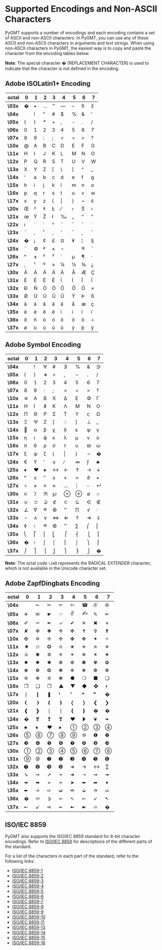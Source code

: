# Supported Encodings and Non-ASCII Characters

PyGMT supports a number of encodings and each encoding contains a set of ASCII and
non-ASCII characters. In PyGMT, you can use any of these ASCII and non-ASCII characters
in arguments and text strings. When using non-ASCII characters in PyGMT, the easiest way
is to copy and paste the character from the encoding tables below.

**Note**: The special character &#xfffd; (REPLACEMENT CHARACTER) is used to indicate
that the character is not defined in the encoding.

## Adobe ISOLatin1+ Encoding

| octal | 0 | 1 | 2 | 3 | 4 | 5 | 6 | 7 |
|---|---|---|---|---|---|---|---|---|
| **\03x** | &#xfffd; | &#x2022; | &#x2026; | &#x2122; | &#x2014; | &#x2013; | &#xfb01; | &#x017e; |
| **\04x** | &#x0020; | &#x0021; | &#x0022; | &#x0023; | &#x0024; | &#x0025; | &#x0026; | &#x2019; |
| **\05x** | &#x0028; | &#x0029; | &#x002a; | &#x002b; | &#x002c; | &#x002d; | &#x002e; | &#x002f; |
| **\06x** | &#x0030; | &#x0031; | &#x0032; | &#x0033; | &#x0034; | &#x0035; | &#x0036; | &#x0037; |
| **\07x** | &#x0038; | &#x0039; | &#x003a; | &#x003b; | &#x003c; | &#x003d; | &#x003e; | &#x003f; |
| **\10x** | &#x0040; | &#x0041; | &#x0042; | &#x0043; | &#x0044; | &#x0045; | &#x0046; | &#x0047; |
| **\11x** | &#x0048; | &#x0049; | &#x004a; | &#x004b; | &#x004c; | &#x004d; | &#x004e; | &#x004f; |
| **\12x** | &#x0050; | &#x0051; | &#x0052; | &#x0053; | &#x0054; | &#x0055; | &#x0056; | &#x0057; |
| **\13x** | &#x0058; | &#x0059; | &#x005a; | &#x005b; | &#x005c; | &#x005d; | &#x005e; | &#x005f; |
| **\14x** | &#x2018; | &#x0061; | &#x0062; | &#x0063; | &#x0064; | &#x0065; | &#x0066; | &#x0067; |
| **\15x** | &#x0068; | &#x0069; | &#x006a; | &#x006b; | &#x006c; | &#x006d; | &#x006e; | &#x006f; |
| **\16x** | &#x0070; | &#x0071; | &#x0072; | &#x0073; | &#x0074; | &#x0075; | &#x0076; | &#x0077; |
| **\17x** | &#x0078; | &#x0079; | &#x007a; | &#x007b; | &#x007c; | &#x007d; | &#x007e; | &#x0161; |
| **\20x** | &#x0152; | &#x2020; | &#x2021; | &#x0141; | &#x2044; | &#x2039; | &#x0160; | &#x203a; |
| **\21x** | &#x0153; | &#x0178; | &#x017d; | &#x0142; | &#x2030; | &#x201e; | &#x201c; | &#x201d; |
| **\22x** | &#x0131; | &#x0060; | &#x00b4; | &#x005e; | &#x02dc; | &#x00af; | &#x02d8; | &#x02d9; |
| **\23x** | &#x00a8; | &#x201a; | &#x02da; | &#x00b8; | &#x0027; | &#x02dd; | &#x02db; | &#x02c7; |
| **\24x** | &#xfffd; | &#x00a1; | &#x00a2; | &#x00a3; | &#x00a4; | &#x00a5; | &#x00a6; | &#x00a7; |
| **\25x** | &#x00a8; | &#x00a9; | &#x00aa; | &#x00ab; | &#x00ac; | &#x00ad; | &#x00ae; | &#x00af; |
| **\26x** | &#x00b0; | &#x00b1; | &#x00b2; | &#x00b3; | &#x00b4; | &#x00b5; | &#x00b6; | &#x00b7; |
| **\27x** | &#x00b8; | &#x00b9; | &#x00ba; | &#x00bb; | &#x00bc; | &#x00bd; | &#x00be; | &#x00bf; |
| **\30x** | &#x00c0; | &#x00c1; | &#x00c2; | &#x00c3; | &#x00c4; | &#x00c5; | &#x00c6; | &#x00c7; |
| **\31x** | &#x00c8; | &#x00c9; | &#x00ca; | &#x00cb; | &#x00cc; | &#x00cd; | &#x00ce; | &#x00cf; |
| **\32x** | &#x00d0; | &#x00d1; | &#x00d2; | &#x00d3; | &#x00d4; | &#x00d5; | &#x00d6; | &#x00d7; |
| **\33x** | &#x00d8; | &#x00d9; | &#x00da; | &#x00db; | &#x00dc; | &#x00dd; | &#x00de; | &#x00df; |
| **\34x** | &#x00e0; | &#x00e1; | &#x00e2; | &#x00e3; | &#x00e4; | &#x00e5; | &#x00e6; | &#x00e7; |
| **\35x** | &#x00e8; | &#x00e9; | &#x00ea; | &#x00eb; | &#x00ec; | &#x00ed; | &#x00ee; | &#x00ef; |
| **\36x** | &#x00f0; | &#x00f1; | &#x00f2; | &#x00f3; | &#x00f4; | &#x00f5; | &#x00f6; | &#x00f7; |
| **\37x** | &#x00f8; | &#x00f9; | &#x00fa; | &#x00fb; | &#x00fc; | &#x00fd; | &#x00fe; | &#x00ff; |

## Adobe Symbol Encoding

| octal | 0 | 1 | 2 | 3 | 4 | 5 | 6 | 7 |
|---|---|---|---|---|---|---|---|---|
| **\04x** | &#x0020; | &#x0021; | &#x2200; | &#x0023; | &#x2203; | &#x0025; | &#x0026; | &#x220b; |
| **\05x** | &#x0028; | &#x0029; | &#x2217; | &#x002b; | &#x002c; | &#x2212; | &#x002e; | &#x002f; |
| **\06x** | &#x0030; | &#x0031; | &#x0032; | &#x0033; | &#x0034; | &#x0035; | &#x0036; | &#x0037; |
| **\07x** | &#x0038; | &#x0039; | &#x003a; | &#x003b; | &#x003c; | &#x003d; | &#x003e; | &#x003f; |
| **\10x** | &#x2245; | &#x0391; | &#x0392; | &#x03a7; | &#x2206; | &#x0395; | &#x03a6; | &#x0393; |
| **\11x** | &#x0397; | &#x0399; | &#x03d1; | &#x039a; | &#x039b; | &#x039c; | &#x039d; | &#x039f; |
| **\12x** | &#x03a0; | &#x0398; | &#x03a1; | &#x03a3; | &#x03a4; | &#x03a5; | &#x03c2; | &#x2126; |
| **\13x** | &#x039e; | &#x03a8; | &#x0396; | &#x005b; | &#x2234; | &#x005d; | &#x22a5; | &#x005f; |
| **\14x** | &#xf8e5; | &#x03b1; | &#x03b2; | &#x03c7; | &#x03b4; | &#x03b5; | &#x03c6; | &#x03b3; |
| **\15x** | &#x03b7; | &#x03b9; | &#x03d5; | &#x03ba; | &#x03bb; | &#x03bc; | &#x03bd; | &#x03bf; |
| **\16x** | &#x03c0; | &#x03b8; | &#x03c1; | &#x03c3; | &#x03c4; | &#x03c5; | &#x03d6; | &#x03c9; |
| **\17x** | &#x03be; | &#x03c8; | &#x03b6; | &#x007b; | &#x007c; | &#x007d; | &#x223c; | &#xfffd; |
| **\24x** | &#x20ac; | &#x03d2; | &#x2032; | &#x2264; | &#x2215; | &#x221e; | &#x0192; | &#x2663; |
| **\25x** | &#x2666; | &#x2665; | &#x2660; | &#x2194; | &#x2190; | &#x2191; | &#x2192; | &#x2193; |
| **\26x** | &#x00b0; | &#x00b1; | &#x2033; | &#x2265; | &#x00d7; | &#x221d; | &#x2202; | &#x2022; |
| **\27x** | &#x00f7; | &#x2260; | &#x2261; | &#x2248; | &#x2026; | &#x23d0; | &#x23af; | &#x21b5; |
| **\30x** | &#x2135; | &#x2111; | &#x211c; | &#x2118; | &#x2297; | &#x2295; | &#x2205; | &#x2229; |
| **\31x** | &#x222a; | &#x2283; | &#x2287; | &#x2284; | &#x2282; | &#x2286; | &#x2208; | &#x2209; |
| **\32x** | &#x2220; | &#x2207; | &#x00ae; | &#x00a9; | &#x2122; | &#x220f; | &#x221a; | &#x22c5; |
| **\33x** | &#x00ac; | &#x2227; | &#x2228; | &#x21d4; | &#x21d0; | &#x21d1; | &#x21d2; | &#x21d3; |
| **\34x** | &#x25ca; | &#x2329; | &#x00ae; | &#x00a9; | &#x2122; | &#x2211; | &#x239b; | &#x239c; |
| **\35x** | &#x239d; | &#x23a1; | &#x23a2; | &#x23a3; | &#x23a7; | &#x23a8; | &#x23a9; | &#x23aa; |
| **\36x** | &#xfffd; | &#x232a; | &#x222b; | &#x2320; | &#x23ae; | &#x2321; | &#x239e; | &#x239f; |
| **\37x** | &#x23a0; | &#x23a4; | &#x23a5; | &#x23a6; | &#x23ab; | &#x23ac; | &#x23ad; | &#xfffd; |

**Note**: The octal code `\140` represents the RADICAL EXTENDER character, which is not available in
the Unicode character set.

## Adobe ZapfDingbats Encoding

| octal | 0 | 1 | 2 | 3 | 4 | 5 | 6 | 7 |
|---|---|---|---|---|---|---|---|---|
| **\04x** | &#x0020; | &#x2701; | &#x2702; | &#x2703; | &#x2704; | &#x260e; | &#x2706; | &#x2707; |
| **\05x** | &#x2708; | &#x2709; | &#x261b; | &#x261e; | &#x270c; | &#x270d; | &#x270e; | &#x270f; |
| **\06x** | &#x2710; | &#x2711; | &#x2712; | &#x2713; | &#x2714; | &#x2715; | &#x2716; | &#x2717; |
| **\07x** | &#x2718; | &#x2719; | &#x271a; | &#x271b; | &#x271c; | &#x271d; | &#x271e; | &#x271f; |
| **\10x** | &#x2720; | &#x2721; | &#x2722; | &#x2723; | &#x2724; | &#x2725; | &#x2726; | &#x2727; |
| **\11x** | &#x2605; | &#x2729; | &#x272a; | &#x272b; | &#x272c; | &#x272d; | &#x272e; | &#x272f; |
| **\12x** | &#x2730; | &#x2731; | &#x2732; | &#x2733; | &#x2734; | &#x2735; | &#x2736; | &#x2737; |
| **\13x** | &#x2738; | &#x2739; | &#x273a; | &#x273b; | &#x273c; | &#x273d; | &#x273e; | &#x273f; |
| **\14x** | &#x2740; | &#x2741; | &#x2742; | &#x2743; | &#x2744; | &#x2745; | &#x2746; | &#x2747; |
| **\15x** | &#x2748; | &#x2749; | &#x274a; | &#x274b; | &#x25cf; | &#x274d; | &#x25a0; | &#x274f; |
| **\16x** | &#x2750; | &#x2751; | &#x2752; | &#x25b2; | &#x25bc; | &#x25c6; | &#x2756; | &#x25d7; |
| **\17x** | &#x2758; | &#x2759; | &#x275a; | &#x275b; | &#x275c; | &#x275d; | &#x275e; | &#xfffd; |
| **\20x** | &#x2768; | &#x2769; | &#x276a; | &#x276b; | &#x276c; | &#x276d; | &#x276e; | &#x276f; |
| **\21x** | &#x2770; | &#x2771; | &#x2772; | &#x2773; | &#x2774; | &#x2775; | &#xfffd; | &#xfffd; |
| **\24x** | &#xfffd; | &#x2761; | &#x2762; | &#x2763; | &#x2764; | &#x2765; | &#x2766; | &#x2767; |
| **\25x** | &#x2663; | &#x2666; | &#x2665; | &#x2660; | &#x2460; | &#x2461; | &#x2462; | &#x2463; |
| **\26x** | &#x2464; | &#x2465; | &#x2466; | &#x2467; | &#x2468; | &#x2469; | &#x2776; | &#x2777; |
| **\27x** | &#x2778; | &#x2779; | &#x277a; | &#x277b; | &#x277c; | &#x277d; | &#x277e; | &#x277f; |
| **\30x** | &#x2780; | &#x2781; | &#x2782; | &#x2783; | &#x2784; | &#x2785; | &#x2786; | &#x2787; |
| **\31x** | &#x2788; | &#x2789; | &#x278a; | &#x278b; | &#x278c; | &#x278d; | &#x278e; | &#x278f; |
| **\32x** | &#x2790; | &#x2791; | &#x2792; | &#x2793; | &#x2794; | &#x2192; | &#x2194; | &#x2195; |
| **\33x** | &#x2798; | &#x2799; | &#x279a; | &#x279b; | &#x279c; | &#x279d; | &#x279e; | &#x279f; |
| **\34x** | &#x27a0; | &#x27a1; | &#x27a2; | &#x27a3; | &#x27a4; | &#x27a5; | &#x27a6; | &#x27a7; |
| **\35x** | &#x27a8; | &#x27a9; | &#x27aa; | &#x27ab; | &#x27ac; | &#x27ad; | &#x27ae; | &#x27af; |
| **\36x** | &#xfffd; | &#x27b1; | &#x27b2; | &#x27b3; | &#x27b4; | &#x27b5; | &#x27b6; | &#x27b7; |
| **\37x** | &#x27b8; | &#x27b9; | &#x27ba; | &#x27bb; | &#x27bc; | &#x27bd; | &#x27be; | &#xfffd; |

## ISO/IEC 8859

PyGMT also supports the ISO/IEC 8859 standard for 8-bit character encodings. Refer to
[ISO/IEC 8859](https://en.wikipedia.org/wiki/ISO/IEC_8859) for descriptions of the
different parts of the standard.

For a list of the characters in each part of the standard, refer to the following links:

- [ISO/IEC 8859-1](https://en.wikipedia.org/wiki/ISO/IEC_8859-1)
- [ISO/IEC 8859-2](https://en.wikipedia.org/wiki/ISO/IEC_8859-2)
- [ISO/IEC 8859-3](https://en.wikipedia.org/wiki/ISO/IEC_8859-3)
- [ISO/IEC 8859-4](https://en.wikipedia.org/wiki/ISO/IEC_8859-4)
- [ISO/IEC 8859-5](https://en.wikipedia.org/wiki/ISO/IEC_8859-5)
- [ISO/IEC 8859-6](https://en.wikipedia.org/wiki/ISO/IEC_8859-6)
- [ISO/IEC 8859-7](https://en.wikipedia.org/wiki/ISO/IEC_8859-7)
- [ISO/IEC 8859-8](https://en.wikipedia.org/wiki/ISO/IEC_8859-8)
- [ISO/IEC 8859-9](https://en.wikipedia.org/wiki/ISO/IEC_8859-9)
- [ISO/IEC 8859-10](https://en.wikipedia.org/wiki/ISO/IEC_8859-10)
- [ISO/IEC 8859-11](https://en.wikipedia.org/wiki/ISO/IEC_8859-11)
- [ISO/IEC 8859-13](https://en.wikipedia.org/wiki/ISO/IEC_8859-13)
- [ISO/IEC 8859-14](https://en.wikipedia.org/wiki/ISO/IEC_8859-14)
- [ISO/IEC 8859-15](https://en.wikipedia.org/wiki/ISO/IEC_8859-15)
- [ISO/IEC 8859-16](https://en.wikipedia.org/wiki/ISO/IEC_8859-16)
